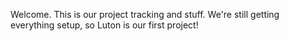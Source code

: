Welcome. This is our project tracking and stuff. We're still getting everything setup, so Luton is our first project!
